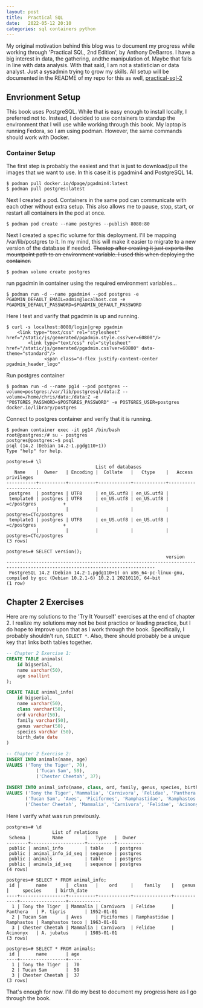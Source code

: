 ```yaml
---
layout: post
title:  Practical SQL
date:   2022-05-12 20:10
categories: sql containers python
---
```

My original motivation behind this blog was to document my progress while working through 'Practical SQL, 2nd Edition', by Anthony DeBarros. I have a big interest in data, the gathering, andthe manipulation of. Maybe that falls in line with data analysis. With that said, I am not a statistician or data analyst. Just a sysadmin trying to grow my skills. 
All setup will be documented in the README of my repo for this as well, [practical-sql-2](https://github.com/thechrislee/practical-sql-2)
## Envrionment Setup
This book uses PostgreSQL. While that is easy enough to install locally, I preferred not to. Instead, I decided to use containers to standup the environment that I will use while working through this book. My laptop is running Fedora, so I am using podman. However, the same commands should work with Docker. 

### Container Setup
The first step is probably the easiest and that is just to download/pull the images that we want to use. In this case it is pgadmin4 and PostgreSQL 14.

```
$ podman pull docker.io/dpage/pgadmin4:latest
$ podman pull postgres:latest
```

Next I created a pod. Containers in the same pod can communicate with each other without extra setup. This also allows me to pause, stop, start, or restart all containers in the pod at once.

```
$ podman pod create --name postgres --publish 8080:80
```
Next I created a specific volume for this deployment. I'll be mapping /var/lib/postgres to it. In my mind, this will make it easier to migrate to a new version of the database if needed. ~~Thestep after creating it just exports the mountpoint path to an environment variable. I used this when deploying the container.~~

```
$ podman volume create postgres
```
run pgadmin in container using the required environment variables...

```
$ podman run -d --name pgadmin4 --pod postgres -e PGADMIN_DEFAULT_EMAIL=admin@localhost.com -e PGADMIN_DEFAULT_PASSWORD=$PGADMIN_DEFAULT_PASSWORD
```

Here I test and varify that pgadmin is up and running.
```
$ curl -s localhost:8080/login|grep pgadmin
    <link type="text/css" rel="stylesheet" href="/static/js/generated/pgadmin.style.css?ver=60800"/>
        <link type="text/css" rel="stylesheet" href="/static/js/generated/pgadmin.css?ver=60800" data-theme="standard"/>
              <span class="d-flex justify-content-center pgadmin_header_logo"
```

Run postgres container
```
$ podman run -d --name pg14 --pod postgres --volume=postgres:/var/lib/postgresql/data:Z --volume=/home/chris/data:/data:Z -e "POSTGRES_PASSWORD=$POSTGRES_PASSWORD" -e POSTGRES_USER=postgres docker.io/library/postgres
```
Connect to postgres container and verify that it is running.
```
$ podman container exec -it pg14 /bin/bash
root@postgres:/# su - postgres
postgres@postgres:~$ psql
psql (14.2 (Debian 14.2-1.pgdg110+1))
Type "help" for help.

postgres=# \l
                                 List of databases
   Name    |  Owner   | Encoding |  Collate   |   Ctype    |   Access privileges
-----------+----------+----------+------------+------------+-----------------------
 postgres  | postgres | UTF8     | en_US.utf8 | en_US.utf8 |
 template0 | postgres | UTF8     | en_US.utf8 | en_US.utf8 | =c/postgres          +
           |          |          |            |            | postgres=CTc/postgres
 template1 | postgres | UTF8     | en_US.utf8 | en_US.utf8 | =c/postgres          +
           |          |          |            |            | postgres=CTc/postgres
(3 rows)
```
```
postgres=# SELECT version();
                                                           version
-----------------------------------------------------------------------------------------------------------------------------
 PostgreSQL 14.2 (Debian 14.2-1.pgdg110+1) on x86_64-pc-linux-gnu, compiled by gcc (Debian 10.2.1-6) 10.2.1 20210110, 64-bit
(1 row)
```

## Chapter 2 Exercises
Here are my solutions to the 'Try It Yourself' exercises at the end of chapter 2. I realize my solutions may not be best practice or leading practice, but I do hope to improve upon that as I work through the book. Specifically, I probably shouldn't run, ```SELECT *```. Also, there should probably be a unique key that links both tables together.
```sql
-- Chapter 2 Exercise 1:
CREATE TABLE animals(
	id bigserial,
	name varchar(50),
	age smallint
);

CREATE TABLE animal_info(
	id bigserial,
	name varchar(50),
	class varchar(50),
	ord varchar(50),
	family varchar(50),
	genus varchar(50),
	species varchar (50),
	birth_date date
)
```

```sql
-- Chapter 2 Exercise 2:
INSERT INTO animals(name, age)
VALUES ('Tony the Tiger', 70),
           ('Tucan Sam', 59),
           ('Chester Cheetah', 37);
           
INSERT INTO animal_info(name, class, ord, family, genus, species, birth_date)
VALUES ('Tony the Tiger','Mammalia', 'Carnivora', 'Felidae', 'Panthera', 'P. tigris', '1952-01-01'),
       ('Tucan Sam', 'Aves', 'Piciformes', 'Ramphastidae', 'Ramphastos', 'Ramphastos toco', '1963-01-01'),
       ('Chester Cheetah', 'Mammalia', 'Carnivora', 'Felidae', 'Acinonyx', 'A. jubatus', '1985-01-01');
```

Here I varify what was run previously.
```
postgres=# \d
                 List of relations
 Schema |        Name        |   Type   |  Owner   
--------+--------------------+----------+----------
 public | animal_info        | table    | postgres
 public | animal_info_id_seq | sequence | postgres
 public | animals            | table    | postgres
 public | animals_id_seq     | sequence | postgres
(4 rows)

postgres=# SELECT * FROM animal_info;
 id |      name       |  class   |    ord     |    family    |   genus    |     species     | birth_date 
----+-----------------+----------+------------+--------------+------------+-----------------+------------
  1 | Tony the Tiger  | Mammalia | Carnivora  | Felidae      | Panthera   | P. tigris       | 1952-01-01
  2 | Tucan Sam       | Aves     | Piciformes | Ramphastidae | Ramphastos | Ramphastos toco | 1963-01-01
  3 | Chester Cheetah | Mammalia | Carnivora  | Felidae      | Acinonyx   | A. jubatus      | 1985-01-01
(3 rows)

postgres=# SELECT * FROM animals;
 id |      name       | age 
----+-----------------+-----
  1 | Tony the Tiger  |  70
  2 | Tucan Sam       |  59
  3 | Chester Cheetah |  37
(3 rows)
```

That's enough for now. I'll do my best to document my progress here as I go through the book.

